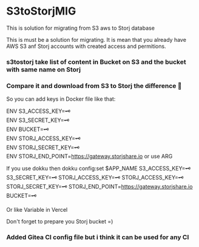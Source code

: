 # S3toStorjMIG
This is solution for migrating from S3 aws to Storj database

This is must be a solution for migrating. It is mean that you already have AWS S3 anf Storj accounts
with created access and permitions.

### s3tostorj take list of content in Bucket on S3 and the bucket with same name on Storj 
### Compare it and download from S3 to Storj the difference 🌟

So you can add keys in Docker file like that:

ENV S3_ACCESS_KEY=🗝 \
ENV S3_SECRET_KEY=🗝 \
ENV BUCKET=🗝 \
ENV STORJ_ACCESS_KEY=🗝 \
ENV STORJ_SECRET_KEY=🗝 \
ENV STORJ_END_POINT=https://gateway.storjshare.io 
or use ARG

If you use dokku then
dokku config:set $APP_NAME S3_ACCESS_KEY=🗝 S3_SECRET_KEY=🗝 STORJ_ACCESS_KEY=🗝 STORJ_ACCESS_KEY=🗝 STORJ_SECRET_KEY=🗝 STORJ_END_POINT=https://gateway.storjshare.io BUCKET=🗝

Or like Variable in Vercel



Don't forget to prepare you Storj bucket =)

### Added Gitea CI config file but i think it can be used for any CI
